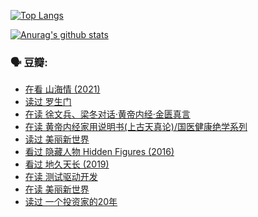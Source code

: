 [![Top Langs](https://github-readme-stats.vercel.app/api/top-langs/?username=w940853815)](https://github.com/anuraghazra/github-readme-stats)

[![Anurag's github stats](https://github-readme-stats.vercel.app/api?username=w940853815)](https://github.com/anuraghazra/github-readme-stats)

### 🗣 豆瓣:

<!-- DOUBAN-ACTIVITIES:START -->
- [在看 山海情‎ (2021)](https://www.douban.com/people/136069238/status/3275641228/)
- [读过 罗生门](https://www.douban.com/people/136069238/status/3272673396/)
- [在读 徐文兵、梁冬对话·黄帝内经·金匮真言](https://www.douban.com/people/136069238/status/3272265974/)
- [在读 黄帝内经家用说明书(上古天真论)/国医健康绝学系列](https://www.douban.com/people/136069238/status/3271920857/)
- [读过 美丽新世界](https://www.douban.com/people/136069238/status/3271895102/)
- [看过 隐藏人物 Hidden Figures‎ (2016)](https://www.douban.com/people/136069238/status/3270118832/)
- [看过 地久天长‎ (2019)](https://www.douban.com/people/136069238/status/3268732618/)
- [在读 测试驱动开发](https://www.douban.com/people/136069238/status/3263070510/)
- [在读 美丽新世界](https://www.douban.com/people/136069238/status/3262347709/)
- [读过 一个投资家的20年](https://www.douban.com/people/136069238/status/3262345951/)
<!-- DOUBAN-ACTIVITIES:END -->
<!--
**w940853815/w940853815** is a ✨ _special_ ✨ repository because its `README.md` (this file) appears on your GitHub profile.

Here are some ideas to get you started:

- 🔭 I’m currently working on ...
- 🌱 I’m currently learning ...
- 👯 I’m looking to collaborate on ...
- 🤔 I’m looking for help with ...
- 💬 Ask me about ...
- 📫 How to reach me: ...
- 😄 Pronouns: ...
- ⚡ Fun fact: ...
-->
